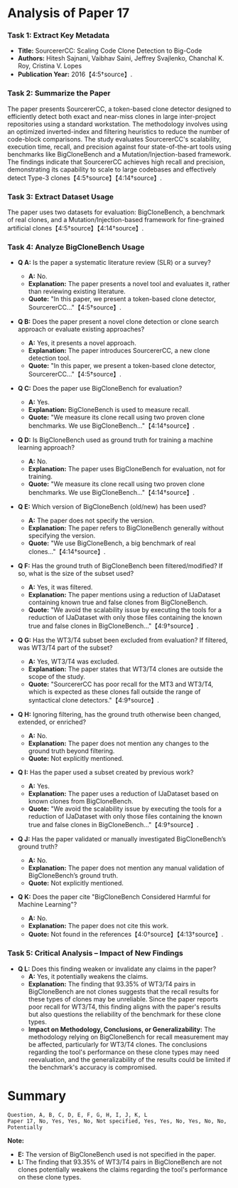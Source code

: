 # Analysis of Paper 17

### Task 1: Extract Key Metadata

- **Title:** SourcererCC: Scaling Code Clone Detection to Big-Code
- **Authors:** Hitesh Sajnani, Vaibhav Saini, Jeffrey Svajlenko, Chanchal K. Roy, Cristina V. Lopes
- **Publication Year:** 2016【4:5†source】.

### Task 2: Summarize the Paper

The paper presents SourcererCC, a token-based clone detector designed to efficiently detect both exact and near-miss clones in large inter-project repositories using a standard workstation. The methodology involves using an optimized inverted-index and filtering heuristics to reduce the number of code-block comparisons. The study evaluates SourcererCC's scalability, execution time, recall, and precision against four state-of-the-art tools using benchmarks like BigCloneBench and a Mutation/Injection-based framework. The findings indicate that SourcererCC achieves high recall and precision, demonstrating its capability to scale to large codebases and effectively detect Type-3 clones【4:5†source】【4:14†source】.

### Task 3: Extract Dataset Usage

The paper uses two datasets for evaluation: BigCloneBench, a benchmark of real clones, and a Mutation/Injection-based framework for fine-grained artificial clones【4:5†source】【4:14†source】.

### Task 4: Analyze BigCloneBench Usage

- **Q A:** Is the paper a systematic literature review (SLR) or a survey?
  - **A:** No.
  - **Explanation:** The paper presents a novel tool and evaluates it, rather than reviewing existing literature.
  - **Quote:** "In this paper, we present a token-based clone detector, SourcererCC..."【4:5†source】.

- **Q B:** Does the paper present a novel clone detection or clone search approach or evaluate existing approaches?
  - **A:** Yes, it presents a novel approach.
  - **Explanation:** The paper introduces SourcererCC, a new clone detection tool.
  - **Quote:** "In this paper, we present a token-based clone detector, SourcererCC..."【4:5†source】.

- **Q C:** Does the paper use BigCloneBench for evaluation?
  - **A:** Yes.
  - **Explanation:** BigCloneBench is used to measure recall.
  - **Quote:** "We measure its clone recall using two proven clone benchmarks. We use BigCloneBench..."【4:14†source】.

- **Q D:** Is BigCloneBench used as ground truth for training a machine learning approach?
  - **A:** No.
  - **Explanation:** The paper uses BigCloneBench for evaluation, not for training.
  - **Quote:** "We measure its clone recall using two proven clone benchmarks. We use BigCloneBench..."【4:14†source】.

- **Q E:** Which version of BigCloneBench (old/new) has been used?
  - **A:** The paper does not specify the version.
  - **Explanation:** The paper refers to BigCloneBench generally without specifying the version.
  - **Quote:** "We use BigCloneBench, a big benchmark of real clones..."【4:14†source】.

- **Q F:** Has the ground truth of BigCloneBench been filtered/modified? If so, what is the size of the subset used?
  - **A:** Yes, it was filtered.
  - **Explanation:** The paper mentions using a reduction of IJaDataset containing known true and false clones from BigCloneBench.
  - **Quote:** "We avoid the scalability issue by executing the tools for a reduction of IJaDataset with only those files containing the known true and false clones in BigCloneBench..."【4:9†source】.

- **Q G:** Has the WT3/T4 subset been excluded from evaluation? If filtered, was WT3/T4 part of the subset?
  - **A:** Yes, WT3/T4 was excluded.
  - **Explanation:** The paper states that WT3/T4 clones are outside the scope of the study.
  - **Quote:** "SourcererCC has poor recall for the MT3 and WT3/T4, which is expected as these clones fall outside the range of syntactical clone detectors."【4:9†source】.

- **Q H:** Ignoring filtering, has the ground truth otherwise been changed, extended, or enriched?
  - **A:** No.
  - **Explanation:** The paper does not mention any changes to the ground truth beyond filtering.
  - **Quote:** Not explicitly mentioned.

- **Q I:** Has the paper used a subset created by previous work?
  - **A:** Yes.
  - **Explanation:** The paper uses a reduction of IJaDataset based on known clones from BigCloneBench.
  - **Quote:** "We avoid the scalability issue by executing the tools for a reduction of IJaDataset with only those files containing the known true and false clones in BigCloneBench..."【4:9†source】.

- **Q J:** Has the paper validated or manually investigated BigCloneBench’s ground truth?
  - **A:** No.
  - **Explanation:** The paper does not mention any manual validation of BigCloneBench’s ground truth.
  - **Quote:** Not explicitly mentioned.

- **Q K:** Does the paper cite "BigCloneBench Considered Harmful for Machine Learning"?
  - **A:** No.
  - **Explanation:** The paper does not cite this work.
  - **Quote:** Not found in the references【4:0†source】【4:13†source】.

### Task 5: Critical Analysis – Impact of New Findings

- **Q L:** Does this finding weaken or invalidate any claims in the paper?
  - **A:** Yes, it potentially weakens the claims.
  - **Explanation:** The finding that 93.35% of WT3/T4 pairs in BigCloneBench are not clones suggests that the recall results for these types of clones may be unreliable. Since the paper reports poor recall for WT3/T4, this finding aligns with the paper's results but also questions the reliability of the benchmark for these clone types.
  - **Impact on Methodology, Conclusions, or Generalizability:** The methodology relying on BigCloneBench for recall measurement may be affected, particularly for WT3/T4 clones. The conclusions regarding the tool's performance on these clone types may need reevaluation, and the generalizability of the results could be limited if the benchmark's accuracy is compromised.

# Summary

```
Question, A, B, C, D, E, F, G, H, I, J, K, L
Paper 17, No, Yes, Yes, No, Not specified, Yes, Yes, No, Yes, No, No, Potentially
```

**Note:**  
- **E:** The version of BigCloneBench used is not specified in the paper.
- **L:** The finding that 93.35% of WT3/T4 pairs in BigCloneBench are not clones potentially weakens the claims regarding the tool's performance on these clone types.
